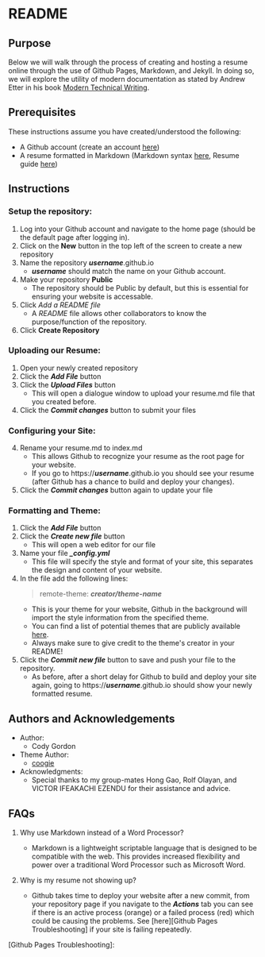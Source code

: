 # README

## Purpose
Below we will walk through the process of creating and hosting a resume online through the use of Github Pages, Markdown, and Jekyll. In doing so, we will explore the utility of modern documentation as stated by Andrew Etter in his book [Modern Technical Writing][Etter's Book].

## Prerequisites
These instructions assume you have created/understood the following:
  
- A Github account (create an account [here][Github])
- A resume formatted in Markdown (Markdown syntax [here][MarkdownGuide], Resume guide [here][ResumeGuide])

## Instructions
### Setup the repository:
1. Log into your Github account and navigate to the home page (should be the default page after logging in).
2. Click on the **New** button in the top left of the screen to create a new repository
3. Name the repository _**username**_.github.io
	+ _**username**_ should match the name on your Github account.
4. Make your repository **Public**
	- The repository should be Public by default, but this is essential for ensuring your website is accessable.
5. Click _Add a README file_
	- A _README_ file allows other collaborators to know the purpose/function of the repository.
6. Click **Create Repository**

### Uploading our Resume:
1. Open your newly created repository
2. Click the _**Add File**_ button
3. Click the _**Upload Files**_ button
	- This will open a dialogue window to upload your resume.md file that you created before.
4. Click the _**Commit changes**_ button to submit your files

### Configuring your Site:
4. Rename your resume.md to index.md
	- This allows Github to recognize your resume
 as the root page for your website.
 	- If you go to https://_**username**_.github.io you should see your resume (after Github has a chance to build and deploy your changes).
5. Click the _**Commit changes**_ button again to update your file

### Formatting and Theme:
1. Click the _**Add File**_ button
2. Click the _**Create new file**_ button
	- This will open a web editor for our file
3. Name your file _**_config.yml**_
	- This file will specify the style and format of your site, this separates the design and content of your website.
4. In the file add the following lines:
	>remote-theme: _**creator/theme-name**_
	-	This is your theme for your website, Github in the background will import the style information from the specified theme.
	-	You can find a list of potential themes that are publicly available [here][ThemePages].
	-	Always make sure to give credit to the theme's creator in your README!
5. Click the _**Commit new file**_ button to save and push your file to the repository.
	- As before, after a short delay for Github to build and deploy your site again, going to https://_**username**_.github.io should show your newly formatted resume.

## Authors and Acknowledgements
- Author:
	- Cody Gordon
- Theme Author:
	- [coogie][ThemeAuthor]
- Acknowledgments:
	- Special thanks to my group-mates Hong Gao, Rolf Olayan, and VICTOR IFEAKACHI EZENDU for their assistance and advice. 

## FAQs
1. Why use Markdown instead of a Word Processor?
	- Markdown is a lightweight scriptable language that is designed to be compatible with the web. This provides increased flexibility and power over a traditional Word Processor such as Microsoft Word.
	
2. Why is my resume not showing up?
	- Github takes time to deploy your website after a new commit, from your repository page if you navigate to the _**Actions**_ tab you can see if there is an active process (orange) or a failed process (red) which could be causing the problems. See [here][Github Pages Troubleshooting] if your site is failing repeatedly.


[Etter's Book]: https://www.amazon.ca/Modern-Technical-Writing-Introduction-Documentation-ebook/dp/B01A2QL9SS
[Github]: www.github.com
[ResumeGuide]: https://zety.com/blog/how-to-make-a-resume
[MarkdownGuide]: https://www.markdownguide.org/basic-syntax/
[ThemePages]: w
[ThemeAuthor]: https://github.com/coogie/oscailte
[Github Pages Troubleshooting]:
